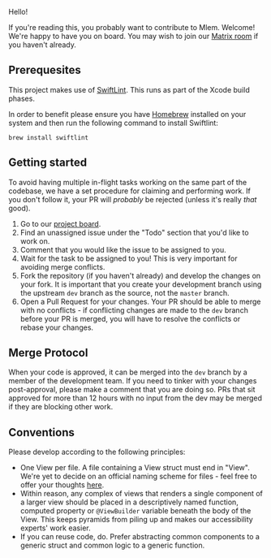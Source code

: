 Hello!

If you're reading this, you probably want to contribute to Mlem. Welcome! We're happy to have you on board. You may wish to join our [Matrix room](https://matrix.to/#/#mlemapp:matrix.org) if you haven't already.

## Prerequesites

This project makes use of [SwiftLint](https://github.com/realm/SwiftLint#swiftlint). This runs as part of the Xcode build phases.

In order to benefit please ensure you have [Homebrew](https://brew.sh) installed on your system and then run the following command to install Swiftlint:

`brew install swiftlint`

## Getting started

To avoid having multiple in-flight tasks working on the same part of the codebase, we have a set procedure for claiming and performing work. If you don't follow it, your PR will *probably* be rejected (unless it's really *that* good).

1. Go to our [project board](https://github.com/orgs/mlemgroup/projects/1/views/1).
2. Find an unassigned issue under the "Todo" section that you'd like to work on.
3. Comment that you would like the issue to be assigned to you.
4. Wait for the task to be assigned to you! This is very important for avoiding merge conflicts.
5. Fork the repository (if you haven't already) and develop the changes on your fork. It is important that you create your development branch using the upstream `dev` branch as the source, not the `master` branch.
6. Open a Pull Request for your changes. Your PR should be able to merge with no conflicts - if conflicting changes are made to the `dev` branch before your PR is merged, you will have to resolve the conflicts or rebase your changes.

## Merge Protocol

When your code is approved, it can be merged into the `dev` branch by a member of the development team. If you need to tinker with your changes post-approval, please make a comment that you are doing so. PRs that sit approved for more than 12 hours with no input from the dev may be merged if they are blocking other work.

## Conventions

Please develop according to the following principles:
- One View per file. A file containing a View struct must end in "View". We're yet to decide on an official naming scheme for files - feel free to offer your thoughts [here](https://github.com/mlemgroup/mlem/issues/55).
- Within reason, any complex of views that renders a single component of a larger view should be placed in a descriptively named function, computed property or `@ViewBuilder` variable beneath the body of the View. This keeps pyramids from piling up and makes our accessibility experts' work easier.
- If you can reuse code, do. Prefer abstracting common components to a generic struct and common logic to a generic function.
